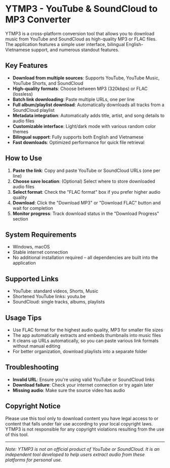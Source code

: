 # YTMP3 - YouTube & SoundCloud to MP3 Converter  

YTMP3 is a cross-platform conversion tool that allows you to download music from YouTube and SoundCloud as high-quality MP3 or FLAC files. The application features a simple user interface, bilingual English-Vietnamese support, and numerous standout features.  

## Key Features  

- **Download from multiple sources**: Supports YouTube, YouTube Music, YouTube Shorts, and SoundCloud  
- **High-quality formats**: Choose between MP3 (320kbps) or FLAC (lossless)  
- **Batch link downloading**: Paste multiple URLs, one per line  
- **Full album/playlist download**: Automatically downloads all tracks from a SoundCloud playlist  
- **Metadata integration**: Automatically adds title, artist, and song details to audio files  
- **Customizable interface**: Light/dark mode with various random color themes  
- **Bilingual support**: Fully supports both English and Vietnamese  
- **Fast downloads**: Optimized performance for quick file retrieval  

## How to Use  

1. **Paste the link**: Copy and paste YouTube or SoundCloud URLs (one per line)  
2. **Choose save location**: (Optional) Select where to store downloaded audio files  
3. **Select format**: Check the "FLAC format" box if you prefer higher audio quality  
4. **Download**: Click the "Download MP3" or "Download FLAC" button and wait for completion  
5. **Monitor progress**: Track download status in the "Download Progress" section  

## System Requirements  

- Windows, macOS  
- Stable internet connection  
- No additional installation required – all dependencies are built into the application  

## Supported Links  

- YouTube: standard videos, Shorts, Music  
- Shortened YouTube links: youtu.be  
- SoundCloud: single tracks, albums, playlists  

## Usage Tips  

- Use FLAC format for the highest audio quality, MP3 for smaller file sizes  
- The app automatically extracts and embeds thumbnails into music files  
- It cleans up URLs automatically, so you can paste various link formats without manual editing  
- For better organization, download playlists into a separate folder  

## Troubleshooting  

- **Invalid URL**: Ensure you're using valid YouTube or SoundCloud links  
- **Download failure**: Check your internet connection or try again later  
- **Missing audio**: Make sure the source video has audio  

## Copyright Notice  

Please use this tool only to download content you have legal access to or content that falls under fair use according to your local copyright laws. YTMP3 is not responsible for any copyright violations resulting from the use of this tool.  

---

*Note: YTMP3 is not an official product of YouTube or SoundCloud. It is an independent tool developed to help users extract audio from these platforms for personal use.*